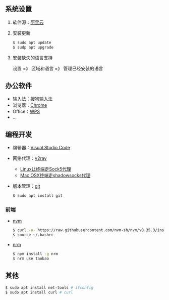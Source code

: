 ## 系统设置

1. 软件源：[阿里云](https://developer.aliyun.com/mirror/)
2. 安装更新

    ```bash
    $ sudo apt update
    $ sudp apt upgrade
    ```

3. 安装缺失的语言支持

    设置 =》 区域和语言 =》 管理已经安装的语言

## 办公软件

- 输入法：[搜狗输入法](https://pinyin.sogou.com/linux/?r=pinyin)
- 浏览器：[Chrome](https://www.google.com/intl/zh-CN/chrome/)
- Office：[WPS](https://www.wps.cn/product/wpslinux)
- ...

## 编程开发

- 编辑器：[Visual Studio Code](https://code.visualstudio.com/)
- 网络代理：[v2ray](https://www.v2ray.com/chapter_00/install.html)

    - [Linux让终端走Sock5代理](https://blog.csdn.net/chenbetter1996/article/details/86616033)
    - [Mac OSX终端走shadowsocks代理](https://github.com/mrdulin/blog/issues/18)

- 版本管理：[git](https://git-scm.com/)

    ```bash
    $ sudo apt install git
    ```

### 前端

- [nvm](https://github.com/nvm-sh/nvm)

    ```bash
    $ curl -o- https://raw.githubusercontent.com/nvm-sh/nvm/v0.35.3/install.sh | bash
    $ source ~/.bashrc
    ```

- [nrm](https://github.com/Pana/nrm)

    ```bash
    $ npm install -g nrm
    $ nrm use taobao
    ```

## 其他

```bash
$ sudo apt install net-tools # ifconfig
$ sudo apt install curl # curl
```
